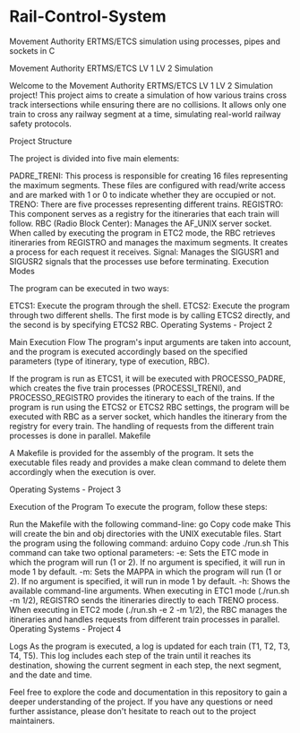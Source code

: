 # Rail-Control-System
Movement Authority ERTMS/ETCS simulation using processes, pipes and sockets in C

Movement Authority ERTMS/ETCS LV 1 LV 2 Simulation

Welcome to the Movement Authority ERTMS/ETCS LV 1 LV 2 Simulation project! This project aims to create a simulation of how various trains cross track intersections while ensuring there are no collisions. It allows only one train to cross any railway segment at a time, simulating real-world railway safety protocols.

Project Structure

The project is divided into five main elements:

PADRE_TRENI: This process is responsible for creating 16 files representing the maximum segments. These files are configured with read/write access and are marked with 1 or 0 to indicate whether they are occupied or not.
TRENO: There are five processes representing different trains.
REGISTRO: This component serves as a registry for the itineraries that each train will follow.
RBC (Radio Block Center): Manages the AF_UNIX server socket. When called by executing the program in ETC2 mode, the RBC retrieves itineraries from REGISTRO and manages the maximum segments. It creates a process for each request it receives.
Signal: Manages the SIGUSR1 and SIGUSR2 signals that the processes use before terminating.
Execution Modes

The program can be executed in two ways:

ETCS1: Execute the program through the shell.
ETCS2: Execute the program through two different shells. The first mode is by calling ETCS2 directly, and the second is by specifying ETCS2 RBC.
Operating Systems - Project 2

Main Execution Flow
The program's input arguments are taken into account, and the program is executed accordingly based on the specified parameters (type of itinerary, type of execution, RBC).

If the program is run as ETCS1, it will be executed with PROCESSO_PADRE, which creates the five train processes (PROCESSI_TRENI), and PROCESSO_REGISTRO provides the itinerary to each of the trains.
If the program is run using the ETCS2 or ETCS2 RBC settings, the program will be executed with RBC as a server socket, which handles the itinerary from the registry for every train. The handling of requests from the different train processes is done in parallel.
Makefile

A Makefile is provided for the assembly of the program. It sets the executable files ready and provides a make clean command to delete them accordingly when the execution is over.

Operating Systems - Project 3

Execution of the Program
To execute the program, follow these steps:

Run the Makefile with the following command-line:
go
Copy code
make
This will create the bin and obj directories with the UNIX executable files.
Start the program using the following command:
arduino
Copy code
./run.sh
This command can take two optional parameters:
-e: Sets the ETC mode in which the program will run (1 or 2). If no argument is specified, it will run in mode 1 by default.
-m: Sets the MAPPA in which the program will run (1 or 2). If no argument is specified, it will run in mode 1 by default.
-h: Shows the available command-line arguments.
When executing in ETC1 mode (./run.sh -m 1/2), REGISTRO sends the itineraries directly to each TRENO process.
When executing in ETC2 mode (./run.sh -e 2 -m 1/2), the RBC manages the itineraries and handles requests from different train processes in parallel.
Operating Systems - Project 4

Logs
As the program is executed, a log is updated for each train (T1, T2, T3, T4, T5). This log includes each step of the train until it reaches its destination, showing the current segment in each step, the next segment, and the date and time.

Feel free to explore the code and documentation in this repository to gain a deeper understanding of the project. If you have any questions or need further assistance, please don't hesitate to reach out to the project maintainers.
